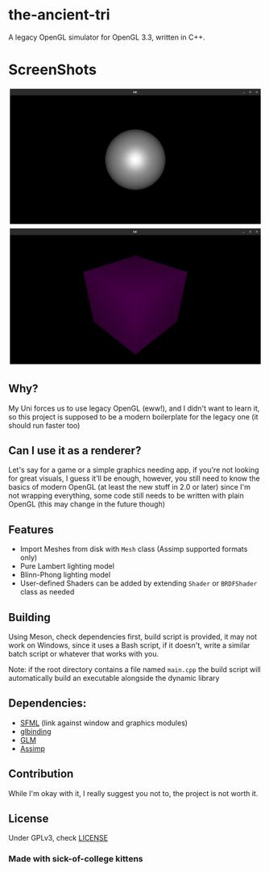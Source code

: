 # the-ancient-tri
A legacy OpenGL simulator for OpenGL 3.3, written in C++.

# ScreenShots
![BlinnPhong](snaps/Blinn-Phong-1.png)
![Lambert](snaps/Lambert-1.png)

## Why?
My Uni forces us to use legacy OpenGL (eww!), and I didn't want to learn it, so this project is supposed to be a modern boilerplate for the legacy one (it should run faster too)

## Can I use it as a renderer?
Let's say for a game or a simple graphics needing app, if you're not looking for great visuals, I guess it'll be enough, however, you still need to know the basics of modern OpenGL (at least the new stuff in 2.0 or later) since I'm not wrapping everything, some code still needs to be written with plain OpenGL (this may change in the future though)

## Features
- Import Meshes from disk with ``Mesh`` class (Assimp supported formats only)
- Pure Lambert lighting model
- Blinn-Phong lighting model
- User-defined Shaders can be added by extending ``Shader`` or ``BRDFShader`` class as needed

## Building
Using Meson, check dependencies first, build script is provided, it may not work on Windows, since it uses a Bash script, if it doesn't, write a similar batch script or whatever that works with you.

Note: if the root directory contains a file named ```main.cpp``` the build script will automatically build an executable alongside the dynamic library

## Dependencies:
- [SFML](https://www.sfml-dev.org/) (link against window and graphics modules)
- [glbinding](https://github.com/cginternals/glbinding)
- [GLM](https://github.com/g-truc/glm)
- [Assimp](https://github.com/assimp/assimp)

## Contribution
While I'm okay with it, I really suggest you not to, the project is not worth it.

## License
Under GPLv3, check [LICENSE](./LICENSE.md)

### Made with sick-of-college kittens